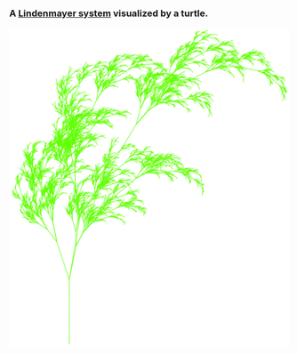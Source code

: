### A [Lindenmayer system](http://en.wikipedia.org/wiki/L-system) visualized by a turtle.

![a tree](https://github.com/der-antikeks/lindenturtle/raw/master/images/plant.png)
